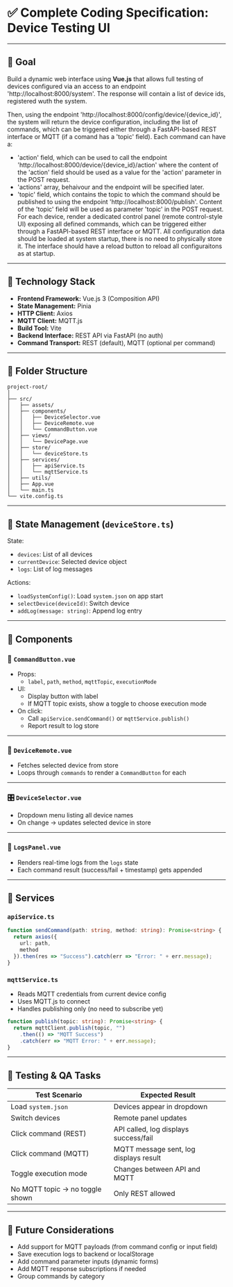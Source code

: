 
# ✅ Complete Coding Specification: Device Testing UI

---

## 🎯 Goal

Build a dynamic web interface using **Vue.js** that allows full testing of devices configured via an access to an endpoint 'http://localhost:8000/system'. The response will contain a list of device ids, registered wuth the system.

Then, using the endpoint 'http://localhost:8000/config/device/{device_id}', the system will return the device configuration, including the list of commands, which can be triggered either through a FastAPI-based REST interface or MQTT (if a comand has a 'topic' field).
Each command can have a: 
- 'action' field, which can be used to call the endpoint 'http://localhost:8000/device/{device_id}/action' where the content of the 'action' field should be used as a value for the 'action' parameter in the POST request.
- 'actions' array, behaivour and the endpoint will be specified later.
- 'topic' field, which contains the topic to which the command should be published to using the endpoint 'http://localhost:8000/publish'. Content of the 'topic' field will be used as parameter 'topic' in the POST request.
For each device, render a dedicated control panel (remote control-style UI) exposing all defined commands, which can be triggered either through a FastAPI-based REST interface or MQTT.
All configuration data should be loaded at system startup, there is no need to physically store it. The interface should have a reload button to reload all configuraitons as at startup.

---

## 🧱 Technology Stack

- **Frontend Framework:** Vue.js 3 (Composition API)
- **State Management:** Pinia
- **HTTP Client:** Axios
- **MQTT Client:** MQTT.js
- **Build Tool:** Vite
- **Backend Interface:** REST API via FastAPI (no auth)
- **Command Transport:** REST (default), MQTT (optional per command)

---

## 📁 Folder Structure

```
project-root/
│
├── src/
│   ├── assets/
│   ├── components/
│   │   ├── DeviceSelector.vue
│   │   ├── DeviceRemote.vue
│   │   └── CommandButton.vue
│   ├── views/
│   │   └── DevicePage.vue
│   ├── store/
│   │   └── deviceStore.ts
│   ├── services/
│   │   ├── apiService.ts
│   │   └── mqttService.ts
│   ├── utils/
│   ├── App.vue
│   └── main.ts
└── vite.config.ts
```

---

## 🧠 State Management (`deviceStore.ts`)

State:
- `devices`: List of all devices
- `currentDevice`: Selected device object
- `logs`: List of log messages

Actions:
- `loadSystemConfig()`: Load `system.json` on app start
- `selectDevice(deviceId)`: Switch device
- `addLog(message: string)`: Append log entry

---

## 🧩 Components

### 🔘 `CommandButton.vue`
- Props:
  - `label`, `path`, `method`, `mqttTopic`, `executionMode`
- UI:
  - Display button with label
  - If MQTT topic exists, show a toggle to choose execution mode
- On click:
  - Call `apiService.sendCommand()` or `mqttService.publish()`
  - Report result to log store

---

### 📱 `DeviceRemote.vue`
- Fetches selected device from store
- Loops through `commands` to render a `CommandButton` for each

---

### 🎛️ `DeviceSelector.vue`
- Dropdown menu listing all device names
- On change → updates selected device in store

---

### 🧾 `LogsPanel.vue`
- Renders real-time logs from the `logs` state
- Each command result (success/fail + timestamp) gets appended

---

## 🔌 Services

### `apiService.ts`
```ts
function sendCommand(path: string, method: string): Promise<string> {
  return axios({
    url: path,
    method
  }).then(res => "Success").catch(err => "Error: " + err.message);
}
```

### `mqttService.ts`
- Reads MQTT credentials from current device config
- Uses MQTT.js to connect
- Handles publishing only (no need to subscribe yet)

```ts
function publish(topic: string): Promise<string> {
  return mqttClient.publish(topic, "")
    .then(() => "MQTT Success")
    .catch(err => "MQTT Error: " + err.message);
}
```

---

## 🧪 Testing & QA Tasks

| Test Scenario | Expected Result |
|---------------|-----------------|
| Load `system.json` | Devices appear in dropdown |
| Switch devices | Remote panel updates |
| Click command (REST) | API called, log displays success/fail |
| Click command (MQTT) | MQTT message sent, log displays result |
| Toggle execution mode | Changes between API and MQTT |
| No MQTT topic → no toggle shown | Only REST allowed |

---

## 🚀 Future Considerations

- Add support for MQTT payloads (from command config or input field)
- Save execution logs to backend or localStorage
- Add command parameter inputs (dynamic forms)
- Add MQTT response subscriptions if needed
- Group commands by category
